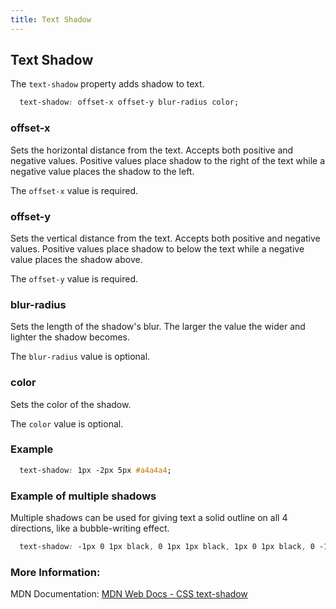 ```yaml
---
title: Text Shadow
---
```

## Text Shadow

The `text-shadow` property adds shadow to text. 
```css 
  text-shadow: offset-x offset-y blur-radius color;
```

### offset-x 

Sets the horizontal distance from the text. Accepts both positive and negative values. Positive values place shadow to the right of the text while a negative value places the shadow to the left.

The `offset-x` value is required.

### offset-y 

Sets the vertical distance from the text. Accepts both positive and negative values. Positive values place shadow to below the text while a negative value places the shadow above.

The `offset-y` value is required.


### blur-radius

Sets the length of the shadow's blur. The larger the value the wider and lighter the shadow becomes.

The `blur-radius` value is optional.

### color

Sets the color of the shadow.

The `color` value is optional.


### Example

```css 
  text-shadow: 1px -2px 5px #a4a4a4;
```

### Example of multiple shadows
Multiple shadows can be used for giving text a solid outline on all 4 directions, like a bubble-writing effect.

```css
  text-shadow: -1px 0 1px black, 0 1px 1px black, 1px 0 1px black, 0 -1px 1px black;
```

### More Information:

MDN Documentation: <a href='https://developer.mozilla.org/en-US/docs/Web/CSS/text-shadow' target='_blank' rel='nofollow'>MDN Web Docs - CSS text-shadow</a>


